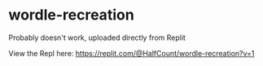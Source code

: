 # wordle-recreation

Probably doesn't work, uploaded directly from Replit

View the Repl here: https://replit.com/@HalfCount/wordle-recreation?v=1
